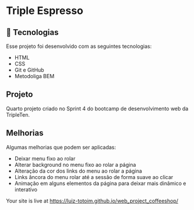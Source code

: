 # Triple Espresso

## 🚀 Tecnologias

Esse projeto foi desenvolvido com as seguintes tecnologias:

- HTML
- CSS
- Git e GitHub
- Metodoliga BEM

## Projeto

Quarto projeto criado no Sprint 4 do bootcamp de desenvolvimento web da TripleTen.

## Melhorias

Algumas melhorias que podem ser aplicadas:

- Deixar menu fixo ao rolar
- Alterar background no menu fixo ao rolar a página
- Alteração da cor dos links do menu ao rolar a página
- Links âncora do menu rolar até a sessão de forma suave ao clicar
- Animação em alguns elementos da página para deixar mais dinâmico e interativo

Your site is live at https://luiz-totoim.github.io/web_project_coffeeshop/
